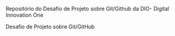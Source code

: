 Repositório do Desafio de Projeto sobre Git/Github da DIO- Digital Innovation One

Desafio de Projeto sobre Git/GitHub

